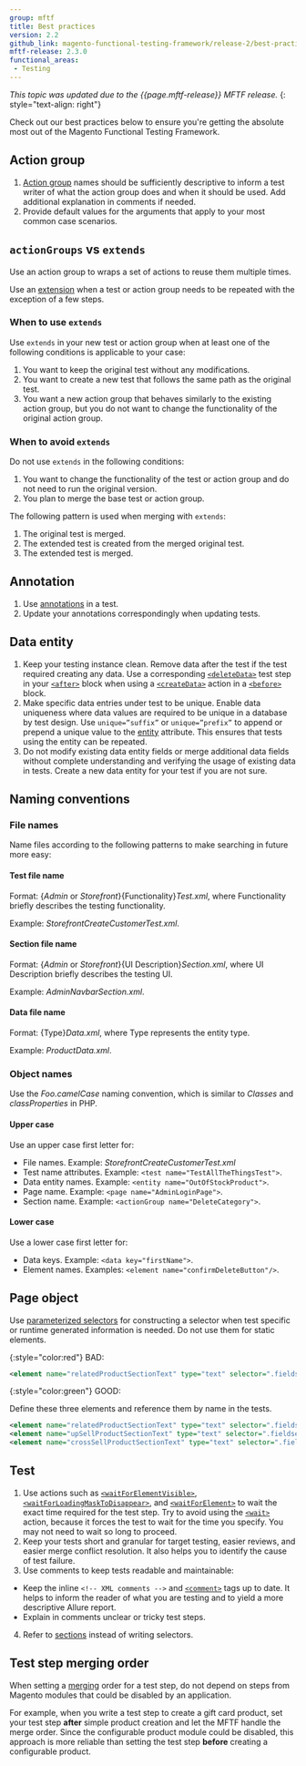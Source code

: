 ```yaml
---
group: mftf
title: Best practices
version: 2.2
github_link: magento-functional-testing-framework/release-2/best-practices.md
mftf-release: 2.3.0
functional_areas:
 - Testing
---
```


_This topic was updated due to the {{page.mftf-release}} MFTF release._
{: style="text-align: right"}

Check out our best practices below to ensure you're getting the absolute most out of the Magento Functional Testing Framework.

## Action group

1. [Action group] names should be sufficiently descriptive to inform a test writer of what the action group does and when it should be used.
 Add additional explanation in comments if needed. 
2. Provide default values for the arguments that apply to your most common case scenarios.

## `actionGroups` vs `extends`

Use an action group to wraps a set of actions to reuse them multiple times.

Use an [extension] when a test or action group needs to be repeated with the exception of a few steps.

### When to use `extends`

Use `extends` in your new test or action group when at least one of the following conditions is applicable to your case:

1. You want to keep the original test without any modifications.
2. You want to create a new test that follows the same path as the original test.
3. You want a new action group that behaves similarly to the existing action group, but you do not want to change the functionality of the original action group.

### When to avoid `extends`

Do not use `extends` in the following conditions:
1. You want to change the functionality of the test or action group and do not need to run the original version.
2. You plan to merge the base test or action group.

The following pattern is used when merging with `extends`:
1. The original test is merged.
2. The extended test is created from the merged original test.
3. The extended test is merged.

## Annotation

1. Use [annotations] in a test. 
2. Update your annotations correspondingly when updating tests.

## Data entity

1. Keep your testing instance clean.
 Remove data after the test if the test required creating any data.
 Use a corresponding [`<deleteData>`] test step in your [`<after>`] block when using a [`<createData>`] action in a [`<before>`] block.
2. Make specific data entries under test to be unique.
 Enable data uniqueness where data values are required to be unique in a database by test design. 
 Use `unique=”suffix”` or `unique=”prefix”` to append or prepend a unique value to the [entity] attribute.
 This ensures that tests using the entity can be repeated.
3. Do not modify existing data entity fields or merge additional data fields without complete understanding and verifying the usage of existing data in tests.
 Create a new data entity for your test if you are not sure.
 
## Naming conventions
 
### File names
 
Name files according to the following patterns to make searching in future more easy:

#### Test file name

Format: {_Admin_ or _Storefront_}{Functionality}_Test.xml_, where Functionality briefly describes the testing functionality.

Example: _StorefrontCreateCustomerTest.xml_.
 
#### Section file name
 
Format: {_Admin_ or _Storefront_}{UI Description}_Section.xml_, where UI Description briefly describes the testing UI.
 
Example: _AdminNavbarSection.xml_.
 
#### Data file name
 
Format: {Type}_Data.xml_, where Type represents the entity type.
 
Example: _ProductData.xml_.
 
### Object names
 
Use the _Foo.camelCase_ naming convention, which is similar to _Classes_ and _classProperties_ in PHP.
 
#### Upper case
 
Use an upper case first letter for:
 - File names. Example: _StorefrontCreateCustomerTest.xml_
 - Test name attributes. Example: `<test name="TestAllTheThingsTest">`.
 - Data entity names. Example: `<entity name="OutOfStockProduct">`.
 - Page name. Example: `<page name="AdminLoginPage">`.
 - Section name. Example: `<actionGroup name="DeleteCategory">`.
 
#### Lower case
 
Use a lower case first letter for:
 - Data keys. Example: `<data key="firstName">`.
 - Element names. Examples: `<element name="confirmDeleteButton"/>`.
 
## Page object

Use [parameterized selectors] for constructing a selector when test specific or runtime generated information is needed.
Do not use them for static elements.

{:style="color:red"}
BAD:
``` xml
<element name="relatedProductSectionText" type="text" selector=".fieldset-wrapper.admin__fieldset-section[data-index='{{productType}}']" parameterized="true"/>
```

{:style="color:green"}
GOOD:

Define these three elements and reference them by name in the tests.
``` xml
<element name="relatedProductSectionText" type="text" selector=".fieldset-wrapper.admin__fieldset-section[data-index='related']"/>
<element name="upSellProductSectionText" type="text" selector=".fieldset-wrapper.admin__fieldset-section[data-index='upsell']"/>
<element name="crossSellProductSectionText" type="text" selector=".fieldset-wrapper.admin__fieldset-section[data-index='crosssell']"/>
```

## Test

1. Use actions such as [`<waitForElementVisible>`], [`<waitForLoadingMaskToDisappear>`], and [`<waitForElement>`] to wait the exact time required for the test step.
 Try to avoid using the [`<wait>`] action, because it forces the test to wait for the time you specify. You may not need to wait so long to proceed.
2. Keep your tests short and granular for target testing, easier reviews, and easier merge conflict resolution.
 It also helps you to identify the cause of test failure.
3. Use comments to keep tests readable and maintainable:
  * Keep the inline `<!-- XML comments -->` and [`<comment>`] tags up to date.
  It helps to inform the reader of what you are testing and to yield a more descriptive Allure report.
  * Explain in comments unclear or tricky test steps.
4. Refer to [sections] instead of writing selectors.

## Test step merging order

When setting a [merging] order for a test step, do not depend on steps from Magento modules that could be disabled by an application.

For example, when you write a test step to create a gift card product, set your test step **after** simple product creation and let the MFTF handle the merge order.
Since the configurable product module could be disabled, this approach is more reliable than setting the test step **before** creating a configurable product.

<!-- Link definitions -->

[`<after>`]: test/actions.html#before-and-after
[`<before>`]: test/actions.html#before-and-after
[`<comment>`]: test/actions.html#comment
[`<createData>`]: test/actions.html#createdata
[`<deleteData>`]: test/actions.html#deletedata
[`<wait>`]: test/actions.html#wait
[`<waitForElement>`]: test/actions.html#waitforelement
[`<waitForElementVisible>`]: test/actions.html#waitforelementvisible
[`<waitForLoadingMaskToDisappear>`]: test/actions.html#waitforloadingmasktodisappear
[Action group]: test/action-groups.html
[annotations]: test/annotations.html
[entity]: data.html
[extension]: extending.html
[merging]: merging.html
[parameterized selectors]: section/parameterized-selectors.html
[sections]: section.html
